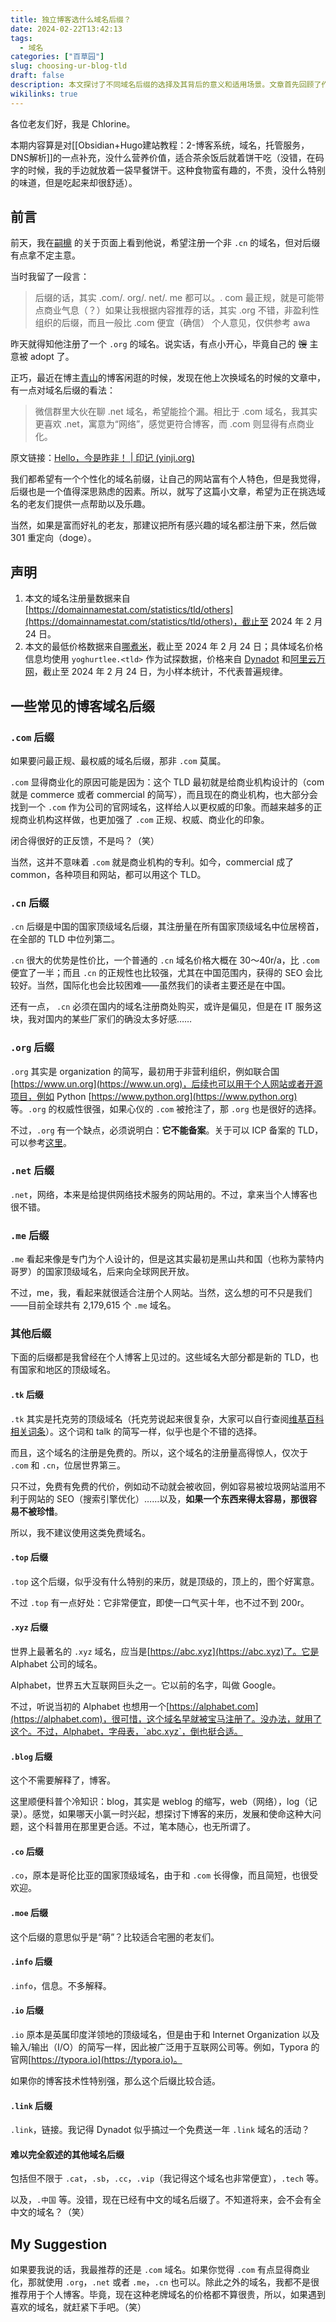 ```yaml
---
title: 独立博客选什么域名后缀？
date: 2024-02-22T13:42:13
tags:
  - 域名
categories: ["百草园"]
slug: choosing-ur-blog-tld
draft: false
description: 本文探讨了不同域名后缀的选择及其背后的意义和适用场景。文章首先回顾了作者与朋友关于选择域名后缀的交流，随后详细介绍了常见的域名后缀如`.com`、`.cn`、`.org`、`.net`、`.me`等的背景、用途及特点。作者还提到了其他一些较为新颖或特定用途的域名后缀，如`.tk`、`.top`、`.xyz`等，并对每种后缀的优缺点进行了简要分析。最后，作者推荐使用`.com`、`.org`、`.net`或`.me`作为个人博客的域名后缀，强调了选择一个合适且具有个人特色的域名的重要性。
wikilinks: true
---
```

各位老友们好，我是 Chlorine。

本期内容算是对[[Obsidian+Hugo建站教程：2-博客系统，域名，托管服务，DNS解析]]的一点补充，没什么营养价值，适合茶余饭后就着饼干吃（没错，在码字的时候，我的手边就放着一袋早餐饼干。这种食物蛮有趣的，不贵，没什么特别的味道，但是吃起来却很舒适）。

## 前言

前天，我在[嗣檙](https://sicheng.taoooist.org/) 的关于页面上看到他说，希望注册一个非 `.cn` 的域名，但对后缀有点拿不定主意。

当时我留了一段言：

> 后缀的话，其实 .com/. org/. net/. me 都可以。. com 最正规，就是可能带点商业气息（？）如果让我根据内容推荐的话，其实 .org 不错，非盈利性组织的后缀，而且一般比 .com 便宜（确信）
> 个人意见，仅供参考 awa

昨天就得知他注册了一个 `.org` 的域名。说实话，有点小开心，毕竟自己的 ~~馊~~ 主意被 adopt 了。

正巧，最近在博主[青山](https://yinji.org/)的博客闲逛的时候，发现在他上次换域名的时候的文章中，有一点对域名后缀的看法：

> 微信群里大伙在聊 .net 域名，希望能捡个漏。相比于 .com 域名，我其实更喜欢 .net，寓意为“网络”，感觉更符合博客，而 .com 则显得有点商业化。

原文链接：[Hello，今是昨非！ | 印记 (yinji.org)](https://yinji.org/5030.html)

我们都希望有一个个性化的域名前缀，让自己的网站富有个人特色，但是我觉得，后缀也是一个值得深思熟虑的因素。所以，就写了这篇小文章，希望为正在挑选域名的老友们提供一点帮助以及乐趣。

当然，如果是富而好礼的老友，那建议把所有感兴趣的域名都注册下来，然后做 301 重定向（doge）。

## 声明

1. 本文的域名注册量数据来自[https://domainnamestat.com/statistics/tld/others](https://domainnamestat.com/statistics/tld/others)，截止至 2024 年 2 月 24 日。
2. 本文的最低价格数据来自[哪煮米](https://nazhumi.com/)，截止至 2024 年 2 月 24 日；具体域名价格信息均使用 `yoghurtlee.<tld>` 作为试探数据，价格来自 [Dynadot](https://dynadot.com/) 和[阿里云万网](https://wanwang.aliyun.com/domain)，截止至 2024 年 2 月 24 日，为小样本统计，不代表普遍规律。

## 一些常见的博客域名后缀

### `.com` 后缀

如果要问最正规、最权威的域名后缀，那非 `.com` 莫属。

`.com` 显得商业化的原因可能是因为：这个 TLD 最初就是给商业机构设计的（com 就是 commerce 或者 commercial 的简写），而且现在的商业机构，也大部分会找到一个 `.com` 作为公司的官网域名，这样给人以更权威的印象。而越来越多的正规商业机构这样做，也更加强了 `.com` 正规、权威、商业化的印象。

闭合得很好的正反馈，不是吗？（笑）

当然，这并不意味着 `.com` 就是商业机构的专利。如今，commercial 成了 common，各种项目和网站，都可以用这个 TLD。

### `.cn` 后缀

`.cn` 后缀是中国的国家顶级域名后缀，其注册量在所有国家顶级域名中位居榜首，在全部的 TLD 中位列第二。

`.cn` 很大的优势是性价比，一个普通的 `.cn` 域名价格大概在 30～40r/a，比 `.com` 便宜了一半；而且 `.cn` 的正规性也比较强，尤其在中国范围内，获得的 SEO 会比较好。当然，国际化也会比较困难——虽然我们的读者主要还是在中国。

还有一点， `.cn` 必须在国内的域名注册商处购买，或许是偏见，但是在 IT 服务这块，我对国内的某些厂家们的确没太多好感……

### `.org` 后缀

`.org` 其实是 organization 的简写，最初用于非营利组织，例如联合国 [https://www.un.org](https://www.un.org)，后续也可以用于个人网站或者开源项目，例如 Python [https://www.python.org](https://www.python.org) 等。`.org` 的权威性很强，如果心仪的 `.com` 被抢注了，那 `.org` 也是很好的选择。

不过，`.org` 有一个缺点，必须说明白：**它不能备案**。关于可以 ICP 备案的 TLD，可以参考[这里](https://domain.miit.gov.cn/)。

### `.net` 后缀

`.net`，网络，本来是给提供网络技术服务的网站用的。不过，拿来当个人博客也很不错。

### `.me` 后缀

`.me` 看起来像是专门为个人设计的，但是这其实最初是黑山共和国（也称为蒙特内哥罗）的国家顶级域名，后来向全球网民开放。

不过，me，我，看起来就很适合注册个人网站。当然，这么想的可不只是我们——目前全球共有 2,179,615 个 `.me` 域名。

### 其他后缀

下面的后缀都是我曾经在个人博客上见过的。这些域名大部分都是新的 TLD，也有国家和地区的顶级域名。

#### `.tk` 后缀

`.tk` 其实是托克劳的顶级域名（托克劳说起来很复杂，大家可以自行查阅[维基百科相关词条](https://zh.wikipedia.org/wiki/%E6%89%98%E5%85%8B%E5%8A%B3)）。这个词和 talk 的简写一样，似乎也是个不错的选择。

而且，这个域名的注册是免费的。所以，这个域名的注册量高得惊人，仅次于 `.com` 和 `.cn`，位居世界第三。

只不过，免费有免费的代价，例如动不动就会被收回，例如容易被垃圾网站滥用不利于网站的 SEO（搜索引擎优化）……以及，**如果一个东西来得太容易，那很容易不被珍惜**。

所以，我不建议使用这类免费域名。

#### `.top` 后缀

`.top` 这个后缀，似乎没有什么特别的来历，就是顶级的，顶上的，图个好寓意。

不过 `.top` 有一点好处：它非常便宜，即使一口气买十年，也不过不到 200r。

#### `.xyz` 后缀

世界上最著名的 `.xyz` 域名，应当是[https://abc.xyz](https://abc.xyz)了。它是 Alphabet 公司的域名。

Alphabet，世界五大互联网巨头之一。它以前的名字，叫做 Google。

不过，听说当初的 Alphabet 也想用一个[https://alphabet.com](https://alphabet.com)，很可惜，这个域名早就被宝马注册了。没办法，就用了这个。不过，Alphabet，字母表，`abc.xyz`，倒也挺合适。

#### `.blog` 后缀

这个不需要解释了，博客。

这里顺便科普个冷知识：blog，其实是 weblog 的缩写，web（网络），log（记录）。感觉，如果哪天小氯一时兴起，想探讨下博客的来历，发展和使命这种大问题，这个科普用在那里更合适。不过，笔本随心，也无所谓了。

#### `.co` 后缀

`.co`，原本是哥伦比亚的国家顶级域名，由于和 `.com` 长得像，而且简短，也很受欢迎。

#### `.moe` 后缀

这个后缀的意思似乎是“萌”？比较适合宅圈的老友们。

#### `.info` 后缀

`.info`，信息。不多解释。

#### `.io` 后缀

`.io` 原本是英属印度洋领地的顶级域名，但是由于和 Internet Organization 以及输入/输出（I/O）的简写一样，因此被广泛用于互联网公司等。例如，Typora 的官网[https://typora.io](https://typora.io)。

如果你的博客技术性特别强，那么这个后缀比较合适。

#### `.link` 后缀

`.link`，链接。我记得 Dynadot 似乎搞过一个免费送一年 `.link` 域名的活动？

#### 难以完全叙述的其他域名后缀

包括但不限于 `.cat`，`.sb`，`.cc`，`.vip`（我记得这个域名也非常便宜），`.tech` 等。

以及，`.中国` 等。没错，现在已经有中文的域名后缀了。不知道将来，会不会有全中文的域名？（笑）

## My Suggestion

如果要我说的话，我最推荐的还是 `.com` 域名。如果你觉得 `.com` 有点显得商业化，那就使用 `.org`，`.net` 或者 `.me`，`.cn` 也可以。除此之外的域名，我都不是很推荐用于个人博客。毕竟，现在这种老牌域名的价格都不算很贵，所以，如果遇到喜欢的域名，就赶紧下手吧。（笑）
